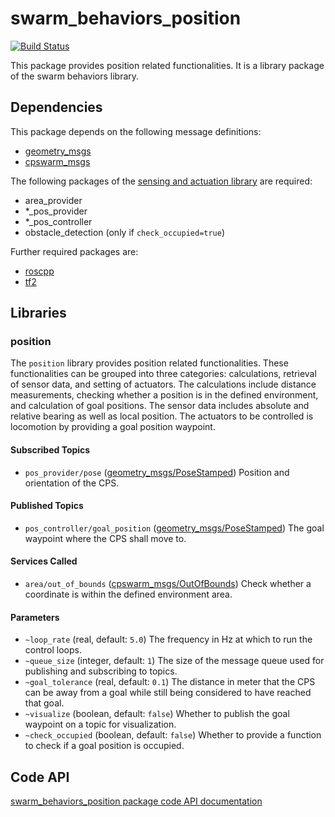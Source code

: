 # swarm_behaviors_position
[![Build Status](http://build.ros.org/buildStatus/icon?job=Ksrc_uX__swarm_behaviors_position__ubuntu_xenial__source)](http://build.ros.org/view/Ksrc_uX/job/Ksrc_uX__swarm_behaviors_position__ubuntu_xenial__source/)

This package provides position related functionalities. It is a library package of the swarm behaviors library.

## Dependencies
This package depends on the following message definitions:
* [geometry_msgs](https://wiki.ros.org/geometry_msgs)
* [cpswarm_msgs](https://cpswarm.github.io/cpswarm_msgs/html/index-msg.html)

The following packages of the [sensing and actuation library](https://github.com/cpswarm/sensing_actuation) are required:
* area_provider
* *_pos_provider
* *_pos_controller
* obstacle_detection (only if `check_occupied=true`)

Further required packages are:
* [roscpp](https://wiki.ros.org/roscpp/)
* [tf2](https://wiki.ros.org/tf2/)

## Libraries

### position
The `position` library provides position related functionalities. These functionalities can be grouped into three categories: calculations, retrieval of sensor data, and setting of actuators. The calculations include distance measurements, checking whether a position is in the defined environment, and calculation of goal positions. The sensor data includes absolute and relative bearing as well as local position. The actuators to be controlled is locomotion by providing a goal position waypoint.

#### Subscribed Topics
* `pos_provider/pose` ([geometry_msgs/PoseStamped](https://docs.ros.org/api/geometry_msgs/html/msg/PoseStamped.html))
  Position and orientation of the CPS.

#### Published Topics
* `pos_controller/goal_position` ([geometry_msgs/PoseStamped](https://docs.ros.org/api/geometry_msgs/html/msg/PoseStamped.html))
  The goal waypoint where the CPS shall move to.

#### Services Called
* `area/out_of_bounds` ([cpswarm_msgs/OutOfBounds](https://cpswarm.github.io/cpswarm_msgs/html/srv/OutOfBounds.html))
  Check whether a coordinate is within the defined environment area.

#### Parameters
* `~loop_rate` (real, default: `5.0`)
  The frequency in Hz at which to run the control loops.
* `~queue_size` (integer, default: `1`)
  The size of the message queue used for publishing and subscribing to topics.
* `~goal_tolerance` (real, default: `0.1`)
  The distance in meter that the CPS can be away from a goal while still being considered to have reached that goal.
* `~visualize` (boolean, default: `false`)
  Whether to publish the goal waypoint on a topic for visualization.
* `~check_occupied` (boolean, default: `false`)
  Whether to provide a function to check if a goal position is occupied.

## Code API
[swarm_behaviors_position package code API documentation](https://cpswarm.github.io/swarm_behaviors/lib/swarm_behaviors_position/docs/html/files.html)
